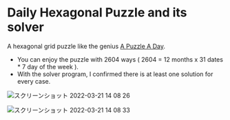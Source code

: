 # Daily Hexagonal Puzzle and its solver

A hexagonal grid puzzle like the genius [A Puzzle A Day](https://www.dragonfjord.com/product/a-puzzle-a-day/). 

* You can enjoy the puzzle with 2604 ways ( 2604 = 12 months x 31 dates * 7 day of the week ).
* With the solver program, I confirmed there is at least one solution for every case.

![スクリーンショット 2022-03-21 14 08 26](https://user-images.githubusercontent.com/86639425/159215561-a72bb29d-1410-4a4a-b01c-7a801e689be2.jpg)

![スクリーンショット 2022-03-21 14 08 33](https://user-images.githubusercontent.com/86639425/159215564-085156e8-c643-437a-8e9f-1421cf221ff5.jpg)
